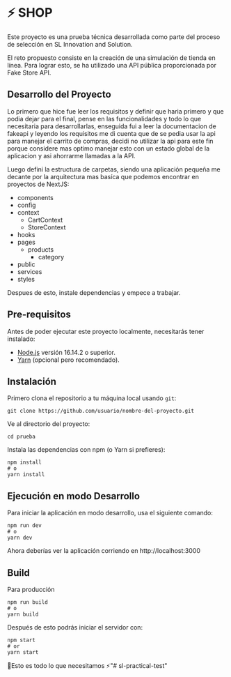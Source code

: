 # ⚡ SHOP

Este proyecto es una prueba técnica desarrollada como parte del proceso de selección en SL Innovation and Solution. 

El reto propuesto consiste en la creación de una simulación de tienda en línea. Para lograr esto, se ha utilizado una API pública proporcionada por Fake Store API.

## Desarrollo del Proyecto

Lo primero que hice fue leer los requisitos y definir que haria primero y que podia dejar para el final, pense en las funcionalidades y todo lo que necesitaria para desarrollarlas, enseguida fui a leer la documentacion de fakeapi y leyendo los requisitos me di cuenta que de se pedia usar la api para manejar el carrito de compras, decidi no utilizar la api para este fin porque considere mas optimo manejar esto con un estado global de la aplicacion y asi ahorrarme llamadas a la API.

Luego defini la estructura de carpetas, siendo una aplicación pequeña me decante por la arquitectura mas basíca que podemos encontrar en proyectos de NextJS:

- components
- config
- context
  - CartContext
  - StoreContext
- hooks
- pages
  - products
    - category
- public
- services
- styles

Despues de esto, instale dependencias y empece a trabajar.

## Pre-requisitos

Antes de poder ejecutar este proyecto localmente, necesitarás tener instalado:

- [Node.js](https://nodejs.org/) versión 16.14.2 o superior.
- [Yarn](https://yarnpkg.com/getting-started/install) (opcional pero recomendado).

## Instalación

Primero clona el repositorio a tu máquina local usando `git`:

```
git clone https://github.com/usuario/nombre-del-proyecto.git
```

Ve al directorio del proyecto:

```
cd prueba
```

Instala las dependencias con npm (o Yarn si prefieres):

```
npm install
# o      
yarn install
```

## Ejecución en modo Desarrollo

Para iniciar la aplicación en modo desarrollo, usa el siguiente comando:

```
npm run dev
# o      
yarn dev
```
Ahora deberías ver la aplicación corriendo en http://localhost:3000

## Build
Para producción
```
npm run build     
# o      
yarn build
```
Después de esto podrás iniciar el servidor con:
```
npm start         
# or                
yarn start
```

🎉Esto es todo lo que necesitamos ⚡"# sl-practical-test" 
